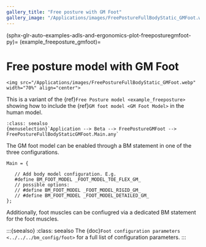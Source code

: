 ```yaml
---
gallery_title: "Free posture with GM Foot"
gallery_image: "/Applications/images/FreePostureFullBodyStatic_GMFoot.webp"
---
```


(sphx-glr-auto-examples-adls-and-ergonomics-plot-freeposturegmfoot-py)=
(example_freeposture_gmfoot)=
# Free posture model with GM Foot


````{sidebar} **Example**
<img src="/Applications/images/FreePostureFullBodyStatic_GMFoot.webp" width="70%" align="center">

````

This is a variant of the {ref}`Free Posture model <example_freeposture>`
showing how to include the {ref}`GM foot model <GM Foot Model>` in the human model.


```{admonition} **Main file location in AMMR:**
:class: seealso
{menuselection}`Application --> Beta --> FreePostureGMFoot --> 
FreePostureFullBodyStaticGMFoot.Main.any`

```

The GM foot model can be enabled through a BM statement in one of the 
three configurations.

```AnyScriptDoc
Main = {

   // Add body model configuration. E.g.
   #define BM_FOOT_MODEL _FOOT_MODEL_TOE_FLEX_GM_
   // possible options:
   // #define BM_FOOT_MODEL _FOOT_MODEL_RIGID_GM_
   // #define BM_FOOT_MODEL _FOOT_MODEL_DETAILED_GM_
};
```
Additionally, foot muscles can be confiugred via a dedicated BM statement for the foot muscles.

:::{seealso}
:class: seealso
The {doc}`Foot configuration parameters <../../../bm_config/foot>` for a
full list of configuration parameters.
:::